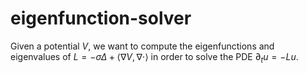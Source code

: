 # eigenfunction-solver
Given a potential $V$, we want to compute the eigenfunctions and eigenvalues of $L = -\sigma\Delta + \langle \nabla V, \nabla \cdot\rangle$
in order to solve the PDE $\partial_t u = -Lu$.
